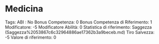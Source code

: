 # Medicina

Tags: ABI
: No
Bonus Competenza: 0
Bonus Competenza di Riferimento: 1
Modificatore: -5
Modificatore  Abilità: 0
Statistica di riferimento: Saggezza (Saggezza%2053867c6c32964886ae17362b3a9beceb.md)
Tiro Salvezza: -5
Valore di riferimento: 0